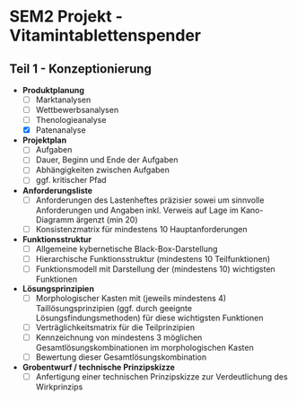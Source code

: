 # SEM2 Projekt - Vitamintablettenspender

## Teil 1 - Konzeptionierung

- **Produktplanung**
    - [ ] Marktanalysen
    - [ ] Wettbewerbsanalysen
    - [ ] Thenologieanalyse
    - [x] Patenanalyse

- **Projektplan**
    - [ ] Aufgaben
    - [ ] Dauer, Beginn und Ende der Aufgaben
    - [ ] Abhängigkeiten zwischen Aufgaben
    - [ ] ggf. kritischer Pfad

- **Anforderungsliste**
    - [ ] Anforderungen des Lastenheftes präzisier sowei um sinnvolle Anforderungen und Angaben inkl. Verweis auf Lage im Kano-Diagramm ärgenzt (min 20)
    - [ ] Konsistenzmatrix für mindestens 10 Hauptanforderungen

- **Funktionsstruktur**
    - [ ] Allgemeine kybernetische Black-Box-Darstellung
    - [ ] Hierarchische Funktionsstruktur (mindestens 10 Teilfunktionen)
    - [ ] Funktionsmodell mit Darstellung der (mindestens 10) wichtigsten Funktionen

- **Lösungsprinzipien**
    - [ ] Morphologischer Kasten mit (jeweils mindestens 4) Taillösungsprinzipien (ggf. durch geeignte Lösungsfindungsmethoden) für diese wichtigsten Funktionen
    - [ ] Verträglichkeitsmatrix für die Teilprinzipien
    - [ ] Kennzeichnung von mindestens 3 möglichen Gesamtlösungskombinationen im morphologischen Kasten
    - [ ] Bewertung dieser Gesamtlösungskombination

- **Grobentwurf / technische Prinzipskizze**
    - [ ] Anfertigung einer technischen Prinzipskizze zur Verdeutlichung des Wirkprinzips
